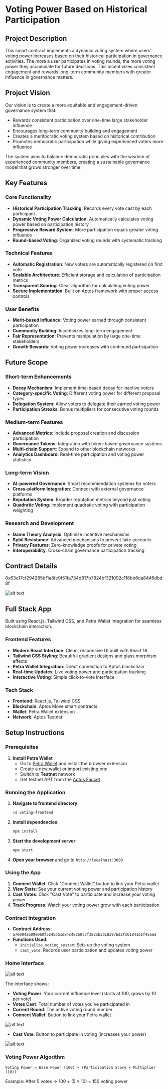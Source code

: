 # Voting Power Based on Historical Participation

## Project Description

This smart contract implements a dynamic voting system where users' voting power increases based on their historical participation in governance activities. The more a user participates in voting rounds, the more voting power they accumulate for future decisions. This incentivizes consistent engagement and rewards long-term community members with greater influence in governance matters.

## Project Vision

Our vision is to create a more equitable and engagement-driven governance system that:
- Rewards consistent participation over one-time large stakeholder influence
- Encourages long-term community building and engagement
- Creates a meritocratic voting system based on historical contribution
- Promotes democratic participation while giving experienced voters more influence

The system aims to balance democratic principles with the wisdom of experienced community members, creating a sustainable governance model that grows stronger over time.

## Key Features

### Core Functionality
- **Historical Participation Tracking**: Records every vote cast by each participant
- **Dynamic Voting Power Calculation**: Automatically calculates voting power based on participation history
- **Progressive Reward System**: More participation equals greater voting influence
- **Round-based Voting**: Organized voting rounds with systematic tracking

### Technical Features
- **Automatic Registration**: New voters are automatically registered on first vote
- **Scalable Architecture**: Efficient storage and calculation of participation metrics
- **Transparent Scoring**: Clear algorithm for calculating voting power
- **Secure Implementation**: Built on Aptos framework with proper access controls

### User Benefits
- **Merit-based Influence**: Voting power earned through consistent participation
- **Community Building**: Incentivizes long-term engagement
- **Fair Representation**: Prevents manipulation by large one-time stakeholders
- **Growth Rewards**: Voting power increases with continued participation

## Future Scope

### Short-term Enhancements
- **Decay Mechanism**: Implement time-based decay for inactive voters
- **Category-specific Voting**: Different voting power for different proposal types
- **Delegation System**: Allow voters to delegate their earned voting power
- **Participation Streaks**: Bonus multipliers for consecutive voting rounds

### Medium-term Features
- **Advanced Metrics**: Include proposal creation and discussion participation
- **Governance Tokens**: Integration with token-based governance systems
- **Multi-chain Support**: Expand to other blockchain networks
- **Analytics Dashboard**: Real-time participation and voting power statistics

### Long-term Vision
- **AI-powered Governance**: Smart recommendation systems for voters
- **Cross-platform Integration**: Connect with external governance platforms
- **Reputation System**: Broader reputation metrics beyond just voting
- **Quadratic Voting**: Implement quadratic voting with participation weighting

### Research and Development
- **Game Theory Analysis**: Optimize incentive mechanisms
- **Sybil Resistance**: Advanced mechanisms to prevent fake accounts
- **Privacy Features**: Zero-knowledge proofs for private voting
- **Interoperability**: Cross-chain governance participation tracking

## Contract Details

0x63e17cf294285bf1a8fe9f51fa734d817b7824bf321092c118bb6da8446dbd8f

![alt text](image.png)


## Full Stack App

Built using React.js, Tailwind CSS, and Petra Wallet integration for seamless blockchain interaction.

### Frontend Features
- **Modern React Interface**: Clean, responsive UI built with React 18
- **Tailwind CSS Styling**: Beautiful gradient designs and glass morphism effects
- **Petra Wallet Integration**: Direct connection to Aptos blockchain
- **Real-time Updates**: Live voting power and participation tracking
- **Interactive Voting**: Simple click-to-vote interface

### Tech Stack
- **Frontend**: React.js, Tailwind CSS
- **Blockchain**: Aptos Move smart contracts
- **Wallet**: Petra Wallet extension
- **Network**: Aptos Testnet

## Setup Instructions

### Prerequisites
1. **Install Petra Wallet**
   - Go to [Petra Wallet](https://petra.app/) and install the browser extension
   - Create a new wallet or import existing one
   - Switch to **Testnet** network
   - Get testnet APT from the [Aptos Faucet](https://aptoslabs.com/testnet-faucet)

### Running the Application

1. **Navigate to frontend directory**:
   ```bash
   cd voting-frontend
   ```

2. **Install dependencies**:
   ```bash
   npm install
   ```

3. **Start the development server**:
   ```bash
   npm start
   ```

4. **Open your browser** and go to `http://localhost:3000`

### Using the App

1. **Connect Wallet**: Click "Connect Wallet" button to link your Petra wallet
2. **View Stats**: See your current voting power and participation history
3. **Cast Votes**: Click "Cast Vote" to participate and increase your voting power
4. **Track Progress**: Watch your voting power grow with each participation

### Contract Integration

- **Contract Address**: `a7e0942609e060f5245db1d84c48c58c7f382cb3b18397bd2fc6184161f456ea`
- **Functions Used**:
  - `initialize_voting_system`: Sets up the voting system
  - `cast_vote`: Records user participation and updates voting power

### Home Interface

![alt text](image-1.png)

The interface shows:
- **Voting Power**: Your current influence level (starts at 100, grows by 10 per vote)
- **Votes Cast**: Total number of votes you've participated in
- **Current Round**: The active voting round number
- **Connect Wallet**: Button to link your Petra wallet

![alt text](image-2.png)


- **Cast Vote**: Button to participate in voting (increases your power)

![alt text](image-3.png)

### Voting Power Algorithm

```
Voting Power = Base Power (100) + (Participation Score × Multiplier (10))
```

Example: After 5 votes → 100 + (5 × 10) = 150 voting power





